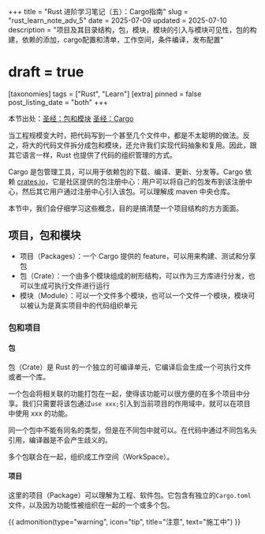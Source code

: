 +++
title = "Rust 进阶学习笔记（五）：Cargo指南"
slug = "rust_learn_note_adv_5"
date = 2025-07-09
updated = 2025-07-10
description = "项目及其目录结构，包，模块，模块的引入与模块可见性，包的构建，依赖的添加，cargo配置和清单，工作空间，条件编译，发布配置"
# draft = true
[taxonomies]
tags = ["Rust", "Learn"]
[extra]
pinned = false
post_listing_date = "both"
+++

本节出处：[圣经：包和模块](https://course.rs/basic/crate-module/intro.html) [圣经：Cargo](https://course.rs/cargo/intro.html)

当工程规模变大时，把代码写到一个甚至几个文件中，都是不太聪明的做法。反之，将大的代码文件拆分成包和模块，还允许我们实现代码抽象和复用。因此，跟其它语言一样，Rust 也提供了代码的组织管理的方式。

Cargo 是包管理工具，可以用于依赖包的下载、编译、更新、分发等。Cargo 依赖 [crates.io](https://crates.io/)，它是社区提供的包注册中心：用户可以将自己的包发布到该注册中心，然后其它用户通过注册中心引入该包。可以理解成 maven 中央仓库。

本节中，我们会仔细学习这些概念，目的是搞清楚一个项目结构的方方面面。

## 项目，包和模块
- 项目（Packages）：一个 Cargo 提供的 feature，可以用来构建、测试和分享包
- 包（Crate）：一个由多个模块组成的树形结构，可以作为三方库进行分发，也可以生成可执行文件进行运行
- 模块（Module）：可以一个文件多个模块，也可以一个文件一个模块，模块可以被认为是真实项目中的代码组织单元

### 包和项目

#### 包
包（Crate）是 Rust 的一个独立的可编译单元，它编译后会生成一个可执行文件或者一个库。

一个包会将相关联的功能打包在一起，使得该功能可以很方便的在多个项目中分享。我们只需要将该包通过`use xxx;`引入到当前项目的作用域中，就可以在项目中使用 xxx 的功能。

同一个包中不能有同名的类型，但是在不同包中就可以。在代码中通过不同包名头引用，编译器是不会产生歧义的。

多个包联合在一起，组织成工作空间（WorkSpace）。

#### 项目
这里的项目（Package）可以理解为工程、软件包。它包含有独立的`Cargo.toml`文件，以及因为功能性被组织在一起的一个或多个包。

{{ admonition(type="warning", icon="tip", title="注意", text="施工中") }}